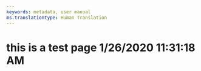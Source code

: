 ```yaml
---
keywords: metadata, user manual
ms.translationtype: Human Translation
---
```

# this is a test page 1/26/2020 11:31:18 AM